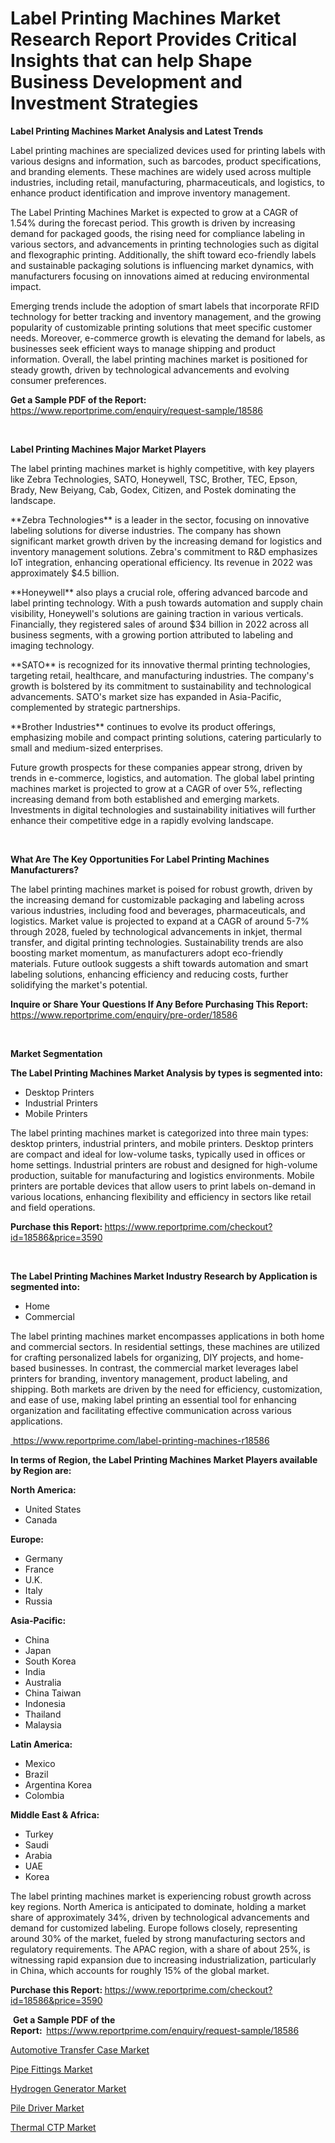 <p><h1>Label Printing Machines Market Research Report Provides Critical Insights that can help Shape Business Development and Investment Strategies</h1></p><p><strong>Label Printing Machines Market Analysis and Latest Trends</strong></p>
<p><p>Label printing machines are specialized devices used for printing labels with various designs and information, such as barcodes, product specifications, and branding elements. These machines are widely used across multiple industries, including retail, manufacturing, pharmaceuticals, and logistics, to enhance product identification and improve inventory management.</p><p>The Label Printing Machines Market is expected to grow at a CAGR of 1.54% during the forecast period. This growth is driven by increasing demand for packaged goods, the rising need for compliance labeling in various sectors, and advancements in printing technologies such as digital and flexographic printing. Additionally, the shift toward eco-friendly labels and sustainable packaging solutions is influencing market dynamics, with manufacturers focusing on innovations aimed at reducing environmental impact.</p><p>Emerging trends include the adoption of smart labels that incorporate RFID technology for better tracking and inventory management, and the growing popularity of customizable printing solutions that meet specific customer needs. Moreover, e-commerce growth is elevating the demand for labels, as businesses seek efficient ways to manage shipping and product information. Overall, the label printing machines market is positioned for steady growth, driven by technological advancements and evolving consumer preferences.</p></p>
<p><strong>Get a Sample PDF of the Report:&nbsp;</strong> <a href="https://www.reportprime.com/enquiry/request-sample/18586?utm_campaign=1899&utm_medium=2&utm_source=Github&utm_content=ia&utm_term=19032025&utm_id=label-printing-machines">https://www.reportprime.com/enquiry/request-sample/18586</a></p>
<p>&nbsp;</p>
<p><strong>Label Printing Machines Major Market Players</strong></p>
<p><p>The label printing machines market is highly competitive, with key players like Zebra Technologies, SATO, Honeywell, TSC, Brother, TEC, Epson, Brady, New Beiyang, Cab, Godex, Citizen, and Postek dominating the landscape.</p><p>**Zebra Technologies** is a leader in the sector, focusing on innovative labeling solutions for diverse industries. The company has shown significant market growth driven by the increasing demand for logistics and inventory management solutions. Zebra's commitment to R&D emphasizes IoT integration, enhancing operational efficiency. Its revenue in 2022 was approximately $4.5 billion.</p><p>**Honeywell** also plays a crucial role, offering advanced barcode and label printing technology. With a push towards automation and supply chain visibility, Honeywell's solutions are gaining traction in various verticals. Financially, they registered sales of around $34 billion in 2022 across all business segments, with a growing portion attributed to labeling and imaging technology.</p><p>**SATO** is recognized for its innovative thermal printing technologies, targeting retail, healthcare, and manufacturing industries. The company's growth is bolstered by its commitment to sustainability and technological advancements. SATO's market size has expanded in Asia-Pacific, complemented by strategic partnerships. </p><p>**Brother Industries** continues to evolve its product offerings, emphasizing mobile and compact printing solutions, catering particularly to small and medium-sized enterprises. </p><p>Future growth prospects for these companies appear strong, driven by trends in e-commerce, logistics, and automation. The global label printing machines market is projected to grow at a CAGR of over 5%, reflecting increasing demand from both established and emerging markets. Investments in digital technologies and sustainability initiatives will further enhance their competitive edge in a rapidly evolving landscape.</p></p>
<p>&nbsp;</p>
<p><strong>What Are The Key Opportunities For Label Printing Machines Manufacturers?</strong></p>
<p><p>The label printing machines market is poised for robust growth, driven by the increasing demand for customizable packaging and labeling across various industries, including food and beverages, pharmaceuticals, and logistics. Market value is projected to expand at a CAGR of around 5-7% through 2028, fueled by technological advancements in inkjet, thermal transfer, and digital printing technologies. Sustainability trends are also boosting market momentum, as manufacturers adopt eco-friendly materials. Future outlook suggests a shift towards automation and smart labeling solutions, enhancing efficiency and reducing costs, further solidifying the market's potential.</p></p>
<p><strong>Inquire or Share Your Questions If Any Before Purchasing This Report:</strong> <a href="https://www.reportprime.com/enquiry/pre-order/18586?utm_campaign=1899&utm_medium=2&utm_source=Github&utm_content=ia&utm_term=19032025&utm_id=label-printing-machines">https://www.reportprime.com/enquiry/pre-order/18586</a></p>
<p>&nbsp;</p>
<p><strong>Market Segmentation</strong></p>
<p><strong>The Label Printing Machines Market Analysis by types is segmented into:</strong></p>
<p><ul><li>Desktop Printers</li><li>Industrial Printers</li><li>Mobile Printers</li></ul></p>
<p><p>The label printing machines market is categorized into three main types: desktop printers, industrial printers, and mobile printers. Desktop printers are compact and ideal for low-volume tasks, typically used in offices or home settings. Industrial printers are robust and designed for high-volume production, suitable for manufacturing and logistics environments. Mobile printers are portable devices that allow users to print labels on-demand in various locations, enhancing flexibility and efficiency in sectors like retail and field operations.</p></p>
<p><strong>Purchase this Report:&nbsp;</strong><a href="https://www.reportprime.com/checkout?id=18586&price=3590&utm_campaign=1899&utm_medium=2&utm_source=Github&utm_content=ia&utm_term=19032025&utm_id=label-printing-machines">https://www.reportprime.com/checkout?id=18586&price=3590</a></p>
<p>&nbsp;</p>
<p><strong>The Label Printing Machines Market Industry Research by Application is segmented into:</strong></p>
<p><ul><li>Home</li><li>Commercial</li></ul></p>
<p><p>The label printing machines market encompasses applications in both home and commercial sectors. In residential settings, these machines are utilized for crafting personalized labels for organizing, DIY projects, and home-based businesses. In contrast, the commercial market leverages label printers for branding, inventory management, product labeling, and shipping. Both markets are driven by the need for efficiency, customization, and ease of use, making label printing an essential tool for enhancing organization and facilitating effective communication across various applications.</p></p>
<p><a href="https://www.reportprime.com/label-printing-machines-r18586?utm_campaign=1899&utm_medium=2&utm_source=Github&utm_content=ia&utm_term=19032025&utm_id=label-printing-machines">&nbsp;https://www.reportprime.com/label-printing-machines-r18586</a></p>
<p><strong>In terms of Region, the Label Printing Machines Market Players available by Region are:</strong></p>
<p>
    <p> <strong> North America: </strong>
        <ul>
            <li>United States</li>
            <li>Canada</li>
        </ul>
        </p> 
    <p> <strong> Europe: </strong>
        <ul>
            <li>Germany</li>
            <li>France</li>
            <li>U.K.</li>
            <li>Italy</li>
            <li>Russia</li>
        </ul>
        </p> 
    <p> <strong> Asia-Pacific: </strong>
        <ul>
            <li>China</li>
            <li>Japan</li>
            <li>South Korea</li>
            <li>India</li>
            <li>Australia</li>
            <li>China Taiwan</li>
            <li>Indonesia</li>
            <li>Thailand</li>
            <li>Malaysia</li>
        </ul>
        </p> 
    <p> <strong> Latin America: </strong>
        <ul>
            <li>Mexico</li>
            <li>Brazil</li>
            <li>Argentina Korea</li>
            <li>Colombia</li>
        </ul>
        </p> 
    <p> <strong> Middle East & Africa: </strong>
        <ul>
            <li>Turkey</li>
            <li>Saudi</li>
            <li>Arabia</li>
            <li>UAE</li>
            <li>Korea</li>
        </ul>
    </p>
    </p>
<p><p>The label printing machines market is experiencing robust growth across key regions. North America is anticipated to dominate, holding a market share of approximately 34%, driven by technological advancements and demand for customized labeling. Europe follows closely, representing around 30% of the market, fueled by strong manufacturing sectors and regulatory requirements. The APAC region, with a share of about 25%, is witnessing rapid expansion due to increasing industrialization, particularly in China, which accounts for roughly 15% of the global market.</p></p>
<p><strong>Purchase this Report: </strong><a href="https://www.reportprime.com/checkout?id=18586&price=3590&utm_campaign=1899&utm_medium=2&utm_source=Github&utm_content=ia&utm_term=19032025&utm_id=label-printing-machines">https://www.reportprime.com/checkout?id=18586&price=3590</a></p>
<p>&nbsp;<strong>Get a Sample PDF of the Report:&nbsp;&nbsp;</strong><a href="https://www.reportprime.com/enquiry/request-sample/18586?utm_campaign=1899&utm_medium=2&utm_source=Github&utm_content=ia&utm_term=19032025&utm_id=label-printing-machines">https://www.reportprime.com/enquiry/request-sample/18586</a></p>
<p><strong></strong></p>
<p><p><a href="https://github.com/cezilfinerv9/Market-Research-Report-List-1/blob/main/automotive-transfer-case-market.md?utm_campaign=1899&utm_medium=2&utm_source=Github&utm_content=ia&utm_term=19032025&utm_id=label-printing-machines">Automotive Transfer Case Market</a></p><p><a href="https://github.com/lelkohydesyj/Market-Research-Report-List-1/blob/main/pipe-fittings-market.md?utm_campaign=1899&utm_medium=2&utm_source=Github&utm_content=ia&utm_term=19032025&utm_id=label-printing-machines">Pipe Fittings Market</a></p><p><a href="https://github.com/cachaskluwe/Market-Research-Report-List-1/blob/main/hydrogen-generator-market.md?utm_campaign=1899&utm_medium=2&utm_source=Github&utm_content=ia&utm_term=19032025&utm_id=label-printing-machines">Hydrogen Generator Market</a></p><p><a href="https://github.com/thanenegenqa/Market-Research-Report-List-1/blob/main/pile-driver-market.md?utm_campaign=1899&utm_medium=2&utm_source=Github&utm_content=ia&utm_term=19032025&utm_id=label-printing-machines">Pile Driver Market</a></p><p><a href="https://github.com/syskamazucqa/Market-Research-Report-List-1/blob/main/thermal-ctp-market.md?utm_campaign=1899&utm_medium=2&utm_source=Github&utm_content=ia&utm_term=19032025&utm_id=label-printing-machines">Thermal CTP Market</a></p></p>